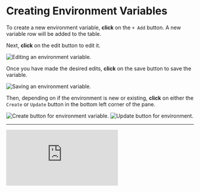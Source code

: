 # Creating Environment Variables

To create a new environment variable, **click** on the `+ Add` button. A new variable row will be added to the table.

Next, **click** on the edit button **<Icon icon="fas fa-pen-to-square" />** to edit it.

<img alt="Editing an environment variable." src="/_images/edit_global_env_variable.png" center/>

Once you have made the desired edits, **click** on the save button **<Icon icon="fas fa-save" />** to save the variable.

<img alt="Saving an environment variable." src="/_images/save_global_env_variable.png" center/>

Then, depending on if the environment is new or existing, **click** on either the `Create` or `Update` button in the bottom left corner of the pane.

<img alt="Create button for environment variable." src="/_images/create_button.png" center/>

<img alt="Update button for environment." src="/_images/update_button.png" center/>

---

<div class="video small">
  <iframe src="https://www.youtube.com/embed/QbW4K0nhykg?si=7eXllbShqhGd2Gzs" title="YouTube video player." frameborder="0"></iframe>
</div>
